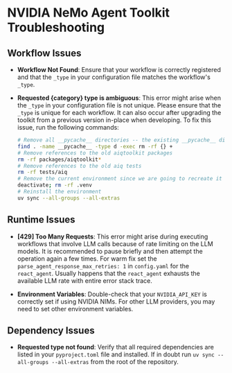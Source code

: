 <!--
SPDX-FileCopyrightText: Copyright (c) 2025, NVIDIA CORPORATION & AFFILIATES. All rights reserved.
SPDX-License-Identifier: Apache-2.0

Licensed under the Apache License, Version 2.0 (the "License");
you may not use this file except in compliance with the License.
You may obtain a copy of the License at

http://www.apache.org/licenses/LICENSE-2.0

Unless required by applicable law or agreed to in writing, software
distributed under the License is distributed on an "AS IS" BASIS,
WITHOUT WARRANTIES OR CONDITIONS OF ANY KIND, either express or implied.
See the License for the specific language governing permissions and
limitations under the License.
-->

# NVIDIA NeMo Agent Toolkit Troubleshooting

## Workflow Issues

- **Workflow Not Found**: Ensure that your workflow is correctly registered and that the `_type` in your configuration file matches the workflow's `_type`.

- **Requested {category} type is ambiguous**: This error might arise when the `_type` in your configuration file is not unique. Please ensure that the `_type` is unique for each workflow. It can also occur after upgrading the toolkit from a previous version in-place when developing. To fix this issue, run the following commands:

    ```bash
    # Remove all __pycache__ directories -- the existing __pycache__ directories contain the old aiqtoolkit packages
    find . -name __pycache__ -type d -exec rm -rf {} +
    # Remove references to the old aiqtoolkit packages
    rm -rf packages/aiqtoolkit*
    # Remove references to the old aiq tests
    rm -rf tests/aiq
    # Remove the current environment since we are going to recreate it
    deactivate; rm -rf .venv
    # Reinstall the environment
    uv sync --all-groups --all-extras
    ```

## Runtime Issues

- **[429] Too Many Requests**: This error might arise during executing workflows that involve LLM calls because of rate limiting on the LLM models. It is recommended to pause briefly and then attempt the operation again a few times. For warm fix set the `parse_agent_response_max_retries: 1` in `config.yaml` for the `react_agent`. Usually happens that the `react_agent` exhausts the available LLM rate with entire error stack trace.

- **Environment Variables**: Double-check that your `NVIDIA_API_KEY` is correctly set if using NVIDIA NIMs. For other LLM providers, you may need to set other environment variables.

## Dependency Issues

- **Requested type not found**: Verify that all required dependencies are listed in your `pyproject.toml` file and installed. If in doubt run `uv sync --all-groups --all-extras` from the root of the repository.
